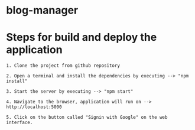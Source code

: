 # blog-manager
# Steps for build and deploy the application
    1. Clone the project from github repository

    2. Open a terminal and install the dependencies by executing --> "npm install"

    3. Start the server by executing --> "npm start"

    4. Navigate to the browser, application will run on --> http://localhost:5000
    
    5. Click on the button called "Signin with Google" on the web interface.
